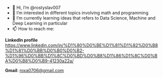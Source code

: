 - 👋 Hi, I’m @rostyslav007 
- 👀 I’m interested in different topics involving math and programming
- 🌱 I’m currently learning ideas that refers to Data Science, Machine and Deep Learning in particular
- 📫 How to reach me: 

**LinkedIn profile** https://www.linkedin.com/in/%D1%80%D0%BE%D1%81%D1%82%D0%B8%D1%81%D0%BB%D0%B0%D0%B2-%D1%96%D0%BB%D1%8C%D0%BD%D0%B8%D1%86%D1%8C%D0%BA%D0%B8%D0%B9-41230a22a/

**Gmail**: roxa0706@gmail.com

